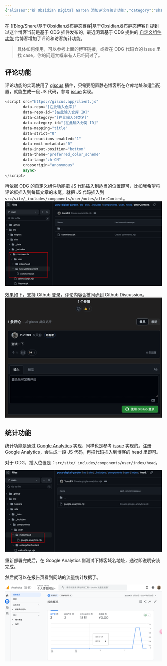 ```yaml
---
{"aliases":"给 Obsidian Digital Garden 添加评论与统计功能","category":"share","tags":["博客"],"status":"published","link":"NA","date created":"2024-03-24 Sun 17:55:29","date modified":"2024-03-24 Sun 18:41:16","dg-publish":true,"permalink":"/Blog/Share/给 Obsidian Digital Garden 添加评论与统计功能/","dgPassFrontmatter":true,"created":"2024-03-24 Sun 17:55:29","updated":"2024-03-24 Sun 18:41:16"}
---
```


在 [[Blog/Share/基于Obsidian发布静态博客\|基于Obsidian发布静态博客]] 提到过这个博客当前是基于 ODG 插件发布的。最近闲着基于 ODG 提供的 [自定义组件功能](https://dg-docs.ole.dev/advanced/adding-custom-components/) 给博客增加了评论和访客统计功能。

>具体如何使用，可以参考上面的博客链接，或者在 ODG 代码仓的 issue 里找 case，你的问题大概率有人已经问过了。

## 评论功能

评论功能的实现使用了 [giscus](https://giscus.app/zh-CN) 插件，只需要配置静态博客所在仓库地址和适当配置，就能生成一段 JS 代码，参考 [issue](https://github.com/oleeskild/obsidian-digital-garden/issues/199) 实现。

```javascript
<script src="https://giscus.app/client.js"
        data-repo="[在此输入仓库]"
        data-repo-id="[在此输入仓库 ID]"
        data-category="[在此输入分类名]"
        data-category-id="[在此输入分类 ID]"
        data-mapping="title"
        data-strict="0"
        data-reactions-enabled="1"
        data-emit-metadata="0"
        data-input-position="bottom"
        data-theme="preferred_color_scheme"
        data-lang="zh-CN"
        crossorigin="anonymous"
        async>
</script>
```

再依据 ODG 的自定义组件功能把 JS 代码插入到适当的位置即可，比如我希望将评论框插入到每篇文章的末尾，就把 JS 代码插入到 `src/site/_includes/components/user/notes/afterContent`。  
![Pasted image 20240324181554](https://github.com/Yunz93/PicRepo/raw/main/image/ODG-comments.png)

效果如下，支持 Github 登录，评论内容会被同步到 Github Discussion。  
![Pasted image 20240324181746](https://github.com/Yunz93/PicRepo/raw/main/image/ODG-comments-show.png)

## 统计功能

统计功能是通过 [Google Analytics](https://tagmanager.google.com/?hl=zh-cn#/home) 实现，同样也是参考 [issue](https://github.com/oleeskild/obsidian-digital-garden/discussions/195) 实现的。注册 Google Analytics，会生成一段 JS 代码，再把代码插入到博客的 head 里即可。

对于 ODG，插入位置是：`src/site/_includes/components/user/index/head`。  

![Pasted image 20240324183343](https://github.com/Yunz93/PicRepo/raw/main/image/ODG.png)

重新部署完成后，在 Google Analytics 侧测试下博客域名地址，通过即说明安装完成。

然后就可以在报告页看到网站的流量统计数据了。

![Pasted image 20240324183837](https://github.com/Yunz93/PicRepo/raw/main/image/Google%E5%88%86%E6%9E%90%E6%8A%A5%E5%91%8A%E9%A1%B5.png)
